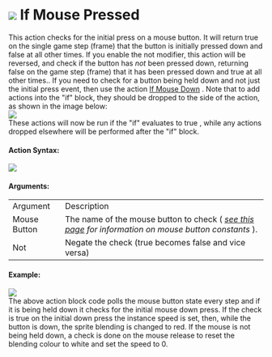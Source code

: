 #  ![](https://gms.magecorn.com/Manual/assets/Images/Scripting_Reference/Drag_And_Drop/Reference/Mouse_And_Keyboard/i_KeyboardMouse_Pressed.png) If Mouse Pressed

This action checks for the initial press on a mouse button. It will
return true on the single game step (frame) that the button is initially
pressed down and false at all other times. If you enable the not
modifier, this action will be reversed, and check if the button has
*not* been pressed down, returning false on the game step (frame) that
it has been pressed down and true at all other times.. If you need to
check for a button being held down and not just the initial press event,
then use the action [If Mouse Down](If_Mouse_Down) . Note that to
add actions into the "if" block, they should be dropped to the side of
the action, as shown in the image below:  
![](https://gms.magecorn.com/Manual/assets/Images/Scripting_Reference/Drag_And_Drop/Reference/Mouse_And_Keyboard/a_If_Mouse_PressedDrop.png)  
These actions will now be run if the "if" evaluates to true , while any
actions dropped elsewhere will be performed after the "if" block.

#### Action Syntax:

  
![](https://gms.magecorn.com/Manual/assets/Images/Scripting_Reference/Drag_And_Drop/Reference/Mouse_And_Keyboard/a_KeyboardMouse_Pressed.png)  

#### Arguments:

|              |                                                                                                                                                                                            |
|--------------|--------------------------------------------------------------------------------------------------------------------------------------------------------------------------------------------|
| Argument     | Description                                                                                                                                                                                |
| Mouse Button | The name of the mouse button to check ( *[see this page](../../../GameMaker_Language/GML_Reference/Game_Input/Mouse_Input/Mouse_Input)* *for information on mouse button constants* ). |
| Not          | Negate the check (true becomes false and vice versa)                                                                                                                                       |

#### Example:

  
![](https://gms.magecorn.com/Manual/assets/Images/Scripting_Reference/Drag_And_Drop/Reference/Mouse_And_Keyboard/e_KeyboardMouse_Down.png)  
The above action block code polls the mouse button state every step and
if it is being held down it checks for the initial mouse down press. If
the check is true on the initial down press the instance speed is set,
then, while the button is down, the sprite blending is changed to red.
If the mouse is not being held down, a check is done on the mouse
release to reset the blending colour to white and set the speed to 0.
